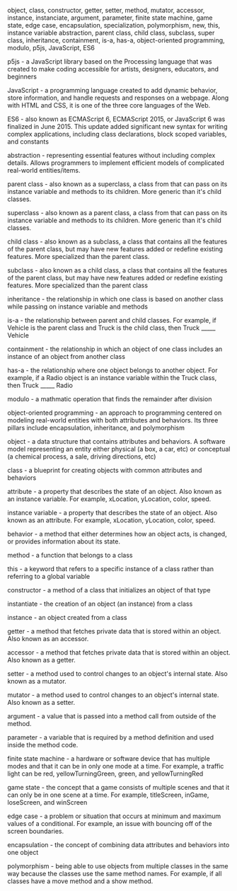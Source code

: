 object, class, constructor, getter, setter, method, mutator, accessor, instance, instanciate, argument, parameter, finite state machine, game state, edge case, encapsulation, specialization, polymorphism, new, this, instance variable
abstraction, parent class, child class, subclass, super class, inheritance, containment, is-a, has-a, object-oriented programming, modulo, p5js, JavaScript, ES6

p5js - a JavaScript library based on the Processing language that was created to make coding accessible for artists, designers, educators, and beginners

JavaScript - a programming language created to add dynamic behavior, store information, and handle requests and responses on a webpage. Along with HTML and CSS, it is one of the three core languages of the Web.

ES6 - also known as ECMAScript 6, ECMAScript 2015, or JavaScript 6 was finalized in June 2015. This update added significant new syntax for writing complex applications, including class declarations, block scoped variables, and constants

abstraction - representing essential features without including complex details. Allows programmers to implement efficient models of complicated real-world entities/items.

parent class - also known as a superclass, a class from that can pass on its instance variable and methods to its children. More generic than it's child classes.

superclass - also known as a parent class, a class from that can pass on its instance variable and methods to its children. More generic than it's child classes.

child class - also known as a subclass, a class that contains all the features of the parent class, but may have new features added or redefine existing features. More specialized than the parent class.

subclass - also known as a child class, a class that contains all the features of the parent class, but may have new features added or redefine existing features. More specialized than the parent class

inheritance - the relationship in which one class is based on another class while passing on instance variable and methods

is-a - the relationship between parent and child classes. For example, if Vehicle is the parent class and Truck is the child class, then Truck _____ Vehicle

containment - the relationship in which an object of one class includes an instance of an object from another class

has-a - the relationship where one object belongs to another object. For example, if a Radio object is an instance variable within the Truck class, then Truck _____ Radio

modulo - a mathmatic operation that finds the remainder after division

object-oriented programming - an approach to programming centered on modeling real-world entities with both attributes and behaviors. Its three pillars include encapsulation, inheritance, and polymorphism

object - a data structure that contains attributes and behaviors. A software model representing an entity either physical (a box, a car, etc) or conceptual (a chemical process, a sale, driving directions, etc)

class - a blueprint for creating objects with common attributes and behaviors

attribute - a property that describes the state of an object. Also known as an instance variable. For example, xLocation, yLocation, color, speed.

instance variable - a property that describes the state of an object. Also known as an attribute. For example, xLocation, yLocation, color, speed.

behavior - a method that either determines how an object acts, is changed, or provides information about its state.

method - a function that belongs to a class

this -  a keyword that refers to a specific instance of a class rather than referring to a global variable

constructor - a method of a class that initializes an object of that type

instantiate - the creation of an object (an instance) from a class

instance - an object created from a class

getter - a method that fetches private data that is stored within an object. Also known as an accessor.

accessor - a method that fetches private data that is stored within an object. Also known as a getter.

setter - a method used to control changes to an object's internal state. Also known as a mutator.

mutator - a method used to control changes to an object's internal state. Also known as a setter.

argument - a value that is passed into a method call from outside of the method.

parameter - a variable that is required by a method definition and used inside the method code.

finite state machine - a hardware or software device that has multiple modes and that it can be in only one mode at a time. For example, a traffic light can be red, yellowTurningGreen, green, and yellowTurningRed

game state - the concept that a game consists of multiple scenes and that it can only be in one scene at a time. For example, titleScreen, inGame, loseScreen, and winScreen

edge case - a problem or situation that occurs at minimum and maximum values of a conditional. For example, an issue with bouncing off of the screen boundaries.

encapsulation -  the concept of combining data attributes and behaviors into one object

polymorphism - being able to use objects from multiple classes in the same way because the classes use the same method names. For example, if all classes have a move method and a show method.

